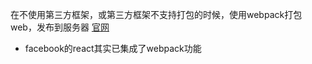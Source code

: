 在不使用第三方框架，或第三方框架不支持打包的时候，使用webpack打包web，发布到服务器 [官网](!https://webpack.js.org/guides/installation/)

* facebook的react其实已集成了webpack功能